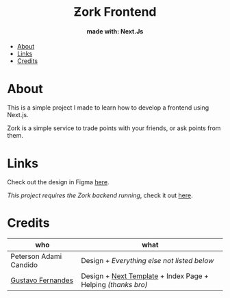 <h1 align="center">Ƶork Frontend</h1>
<h4 align="center">made with: Next.Js</h4>

- [About](#about)
- [Links](#links)
- [Credits](#credits)

# About

This is a simple project I made to learn how to develop a frontend using Next.js.

Zork is a simple service to trade points with your friends, or ask points from them.

# Links

Check out the design in Figma [here](https://www.figma.com/file/p5LW9AS3alXM9dshGBA7Zk/Zork?node-id=0%3A1).

_This project requires the Zork backend running_, check it out [here](https://github.com/wetrustinprize/zork-backend).

# Credits

| who                                               | what                                                                                                         |
| ------------------------------------------------- | ------------------------------------------------------------------------------------------------------------ |
| Peterson Adami Candido                            | Design + _Everything else not listed below_                                                                  |
| [Gustavo Fernandes](https://github.com/nGustavin) | Design + [Next Template](https://github.com/nGustavin/nextjs-template) + Index Page + Helping _(thanks bro)_ |
